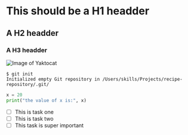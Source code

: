 # This should be a H1 headder
## A H2 headder
### A H3 headder

![Image of Yaktocat](https://octodex.github.com/images/yaktocat.png)

```
$ git init
Initialized empty Git repository in /Users/skills/Projects/recipe-repository/.git/
```


```python
x = 20
print("the value of x is:", x)
```

- [ ] This is task one
- [ ] This is task two
- [ ] This task is super important
